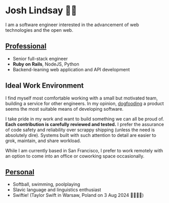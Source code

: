 # Josh Lindsay ✊🏾

I am a software engineer interested in the advancement of web technologies and the open web.

## [Professional](PORTFOLIO.md)

- Senior full-stack engineer
- **Ruby on Rails**, NodeJS, Python
- Backend-leaning web application and API development

## Ideal Work Environment

I find myself most comfortable working with a small but motivated team, building a service for other engineers. In my opinion, [dogfooding](https://en.wikipedia.org/wiki/Eating_your_own_dog_food) a product seems the most suitable means of developing software.

I take pride in my work and want to build something we can all be proud of. **Each contribution is carefully reviewed and tested.** I prefer the assurance of code safety and reliability over scrappy shipping (unless the need is absolutely dire). Systems built with such attention to detail are easier to grok, maintain, and share workload.

While I am currently based in San Francisco, I prefer to work remotely with an option to come into an office or coworking space occasionally.

## [Personal](PERSONAL.md)

- Softball, swimming, poolplaying
- Slavic language and linguistics enthusiast
- Swiftie! (Taylor Swift in Warsaw, Poland on 3 Aug 2024 💃🔜🇵🇱)
